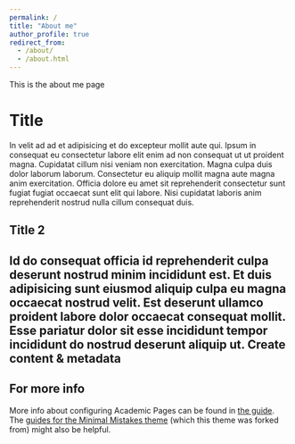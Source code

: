 ```yaml
---
permalink: /
title: "About me"
author_profile: true
redirect_from: 
  - /about/
  - /about.html
---
```


This is the about me page 

Title 
======
In velit ad ad et adipisicing et do excepteur mollit aute qui. Ipsum in consequat eu consectetur labore elit enim ad non consequat ut ut proident magna. Cupidatat cillum nisi veniam non exercitation. Magna culpa duis dolor laborum laborum. Consectetur eu aliquip mollit magna aute magna anim exercitation. Officia dolore eu amet sit reprehenderit consectetur sunt fugiat fugiat occaecat sunt elit qui labore. Nisi cupidatat laboris anim reprehenderit nostrud nulla cillum consequat duis.

Title 2
------
Id do consequat officia id reprehenderit culpa deserunt nostrud minim incididunt est. Et duis adipisicing sunt eiusmod aliquip culpa eu magna occaecat nostrud velit. Est deserunt ullamco proident labore dolor occaecat consequat mollit. Esse pariatur dolor sit esse incididunt tempor incididunt do nostrud deserunt aliquip ut.
Create content & metadata
------

For more info
------
More info about configuring Academic Pages can be found in [the guide](https://academicpages.github.io/markdown/). The [guides for the Minimal Mistakes theme](https://mmistakes.github.io/minimal-mistakes/docs/configuration/) (which this theme was forked from) might also be helpful.
